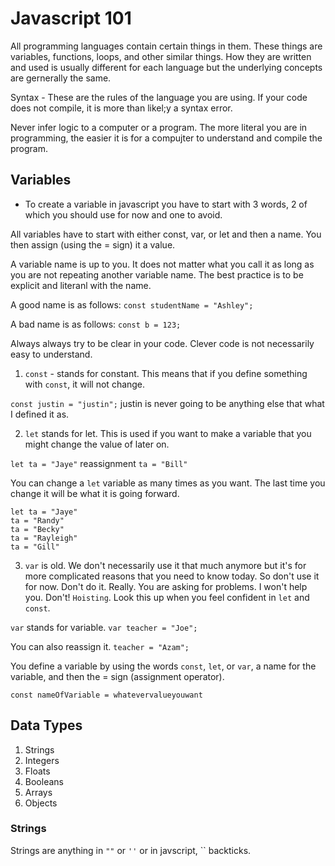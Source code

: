 # Javascript 101

All programming languages contain certain things in them.  These things are variables, functions, loops, and other similar things.  How they are written and used is usually different for each language but the underlying concepts are gernerally the same.

Syntax - These are the rules of the language you are using.  If your code does not compile, it is more than likel;y a syntax error.

Never infer logic to a computer or a program.  The more literal you are in programming, the easier it is for a compujter to understand and compile the program.

## Variables

- To create a variable in javascript you have to start with 3 words, 2 of which you should use for now and one to avoid.

All variables have to start with either const, var, or let and then a name.  You then assign (using the = sign) it a value.

A variable name is up to you.  It does not matter what you call it as long as you are not repeating another variable name.  The best practice is to be explicit and literanl with the name.

A good name is as follows:
`const studentName = "Ashley";`

A bad name is as follows:
`const b = 123;`

Always always try to be clear in your code.  Clever code is not necessarily easy to understand.

1. `const` - stands for constant.  This means that if you define something with `const`, it will not change.

`const justin = "justin";`
justin is never going to be anything else that what I defined it as.


2. `let` stands for let. This is used if you want to make a variable that you might change the value of later on.

`let ta = "Jaye"`
reassignment
`ta = "Bill"`

You can change a `let` variable as many times as you want.  The last time you change it will be what it is going forward.  

```
let ta = "Jaye"
ta = "Randy"
ta = "Becky"
ta = "Rayleigh"
ta = "Gill"
```

3.  `var` is old.  We don't necessarily use it that much anymore but it's for more complicated reasons that you need to know today.  So don't use it for now.  Don't do it.  Really.  You are asking for problems.  I won't help you.  Don't!  `Hoisting`.  Look this up when you feel confident in `let` and `const`.

`var` stands for variable.
`var teacher = "Joe";`

You can also reassign it.
`teacher = "Azam";`

You define a variable by using the words `const`, `let`, or `var`, a name for the variable, and then the = sign (assignment operator).

`const nameOfVariable = whatevervalueyouwant`

## Data Types

1.  Strings
2.  Integers
3.  Floats
4.  Booleans
5.  Arrays
6.  Objects


### Strings
Strings are anything in `""` or `''` or in javscript, `` backticks.  



